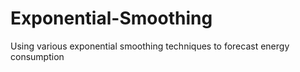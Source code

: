 # Exponential-Smoothing
Using various exponential smoothing techniques to forecast energy consumption
